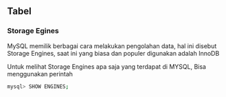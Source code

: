 ## Tabel

### Storage Egines

MySQL memilik berbagai cara melakukan pengolahan data, hal ini disebut Storage Engines, saat ini yang biasa dan populer digunakan adalah InnoDB

Untuk melihat Storage Engines apa saja yang terdapat di MYSQL, Bisa menggunakan perintah

```bash
mysql> SHOW ENGINES;
```
